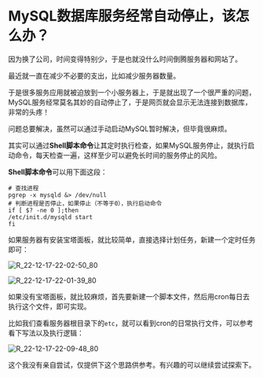 # MySQL数据库服务经常自动停止，该怎么办？

因为换了公司，时间变得特别少，于是也就没什么时间倒腾服务器和网站了。

最近就一直在减少不必要的支出，比如减少服务器数量。

于是很多服务应用就被迫放到一个小服务器上，于是就出现了一个很严重的问题，MySQL服务经常莫名其妙的自动停止了，于是网页就会显示无法连接到数据库，非常的头疼！

问题总要解决，虽然可以通过手动启动MySQL暂时解决，但毕竟很麻烦。

其实可以通过**Shell脚本命令**让其定时执行检查，如果MySQL服务停止，就执行启动命令，每天检查一遍，这样至少可以避免长时间的服务停止的风险。

**Shell脚本命令**可以用下面这段：

```shell
# 查找进程
pgrep -x mysqld &> /dev/null
# 判断进程是否停止，如果停止（不等于0），执行启动命令
if [ $? -ne 0 ];then
/etc/init.d/mysqld start
fi
```

如果服务器有安装宝塔面板，就比较简单，直接选择计划任务，新建一个定时任务即可：

![R_22-12-17-22-02-50_80](https://pic.shejibiji.com/i/2022/12/17/639dcc10f21cf.jpg)

![R_22-12-17-22-01-39_80](https://pic.shejibiji.com/i/2022/12/17/639dcbcb41375.jpg)

如果没有宝塔面板，就比较麻烦，首先要新建一个脚本文件，然后用cron每日去执行这个文件，即可实现。

比如我们查看服务器根目录下的`etc`，就可以看到cron的日常执行文件，可以参考看下写法以及执行逻辑：

![R_22-12-17-22-09-48_80](https://pic.shejibiji.com/i/2022/12/17/639dcdb886dde.jpg)

这个我没有亲自尝试，仅提供下这个思路供参考。有兴趣的可以继续尝试探索下。